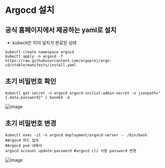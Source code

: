 # Argocd 설치
## 공식 홈페이지에서 제공하는 yaml로 설치
- kubectl은 이미 설치가 완료된 상태
```
kubectl create namespace argocd
kubectl apply -n argocd -f https://raw.githubusercontent.com/argoproj/argo-cd/stable/manifests/install.yaml
```

## 초기 비밀번호 확인
```
kubectl get secret -n argocd argocd-initial-admin-secret -o jsonpath="{.data.password}" | base64 -d
```
![image](https://github.com/clabi-lab/kubernetes/assets/142856874/0734353f-7d2d-4687-ae95-1bd2cb3e49b6)


## 초기 비밀번호 변경
```
kubectl exec -it -n argocd deployment/argocd-server -- /bin/bash #Argocd 파드 접속
#Argocd pod 내에서
argocd account update-password #argocd cli 사용 password 변경

```
![image](https://github.com/clabi-lab/kubernetes/assets/142856874/2bfd68f6-e683-420e-b2b1-9e27c1a5a78e)
